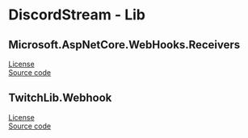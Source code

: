 # DiscordStream - Lib

## Microsoft.AspNetCore.WebHooks.Receivers
[License](https://github.com/LXGaming/AspLabs/blob/master/LICENSE.txt)<br>
[Source code](https://github.com/LXGaming/AspLabs/tree/master/src/WebHooks)

## TwitchLib.Webhook
[License](https://github.com/LXGaming/TwitchLib.Webhook/blob/master/LICENSE)<br>
[Source code](https://github.com/LXGaming/TwitchLib.Webhook)
